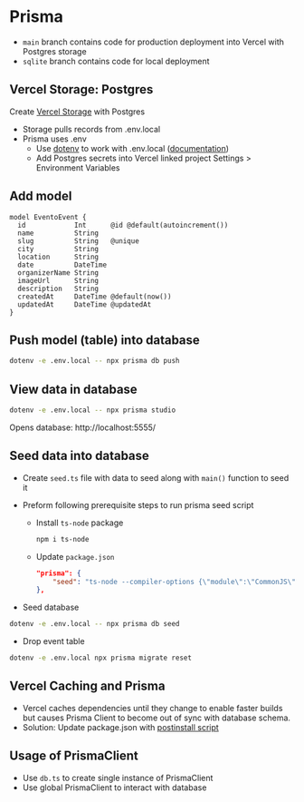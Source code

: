 # Prisma

- `main` branch contains code for production deployment into Vercel with Postgres storage
- `sqlite` branch contains code for local deployment

## Vercel Storage: Postgres

Create [Vercel Storage](https://www.prisma.io/docs/orm/more/development-environment/environment-variables/managing-env-files-and-setting-variables#manage-env-files-manually) with Postgres

- Storage pulls records from .env.local
- Prisma uses .env
  - Use [dotenv](https://www.npmjs.com/package/dotenv-cli) to work with .env.local ([documentation](https://www.prisma.io/docs/orm/more/development-environment/environment-variables/managing-env-files-and-setting-variables#manage-env-files-manually))
  - Add Postgres secrets into Vercel linked project Settings > Environment Variables

## Add model

```prisma
model EventoEvent {
  id            Int      @id @default(autoincrement())
  name          String
  slug          String   @unique
  city          String
  location      String
  date          DateTime
  organizerName String
  imageUrl      String
  description   String
  createdAt     DateTime @default(now())
  updatedAt     DateTime @updatedAt
}
```

## Push model (table) into database

```sh
dotenv -e .env.local -- npx prisma db push
```

## View data in database

```sh
dotenv -e .env.local -- npx prisma studio
```

Opens database: http://localhost:5555/

## Seed data into database

- Create `seed.ts` file with data to seed along with `main()` function to seed it
- Preform following prerequisite steps to run prisma seed script

  - Install `ts-node` package

    ```sh
    npm i ts-node
    ```

  - Update `package.json`

    ```json
    "prisma": {
        "seed": "ts-node --compiler-options {\"module\":\"CommonJS\"} prisma/seed.ts"
    },
    ```

- Seed database

```sh
dotenv -e .env.local -- npx prisma db seed
```

- Drop event table

```sh
dotenv -e .env.local npx prisma migrate reset
```

## Vercel Caching and Prisma

- Vercel caches dependencies until they change to enable faster builds but causes Prisma Client to become out of sync with database schema.
- Solution: Update package.json with [postinstall script](https://www.prisma.io/docs/orm/more/help-and-troubleshooting/help-articles/vercel-caching-issue)

## Usage of PrismaClient

- Use `db.ts` to create single instance of PrismaClient
- Use global PrismaClient to interact with database
